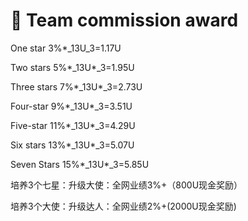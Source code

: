 # 🤝 Team commission award

One star 3%\*_13U_3=1.17U&#x20;

Two stars 5%\*_13U\*_3=1.95U&#x20;

Three stars 7%\*_13U\*_3=2.73U&#x20;

Four-star 9%\*_13U\*_3=3.51U&#x20;

Five-star 11%\*_13U\*_3=4.29U&#x20;

Six stars 13%\*_13U\*_3=5.07U&#x20;

Seven Stars 15%\*_13U\*_3=5.85U

&#x20;

培养3个七星：升级大使：全网业绩3%+（800U现金奖励）

培养3个大使：升级达人：全网业绩2%+(2000U现金奖励)
